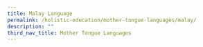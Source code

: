 ```yaml
---
title: Malay Language
permalink: /holistic-education/mother-tongue-languages/malay/
description: ""
third_nav_title: Mother Tongue Languages
---
```

